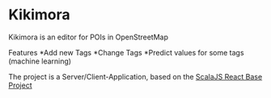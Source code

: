 # Kikimora

Kikimora is an editor for POIs in OpenStreetMap

Features
*Add new Tags
*Change Tags
*Predict values for some tags (machine learning)

The project is a Server/Client-Application, based on the [ScalaJS React Base Project](https://github.com/plasmap/react-base-template)




